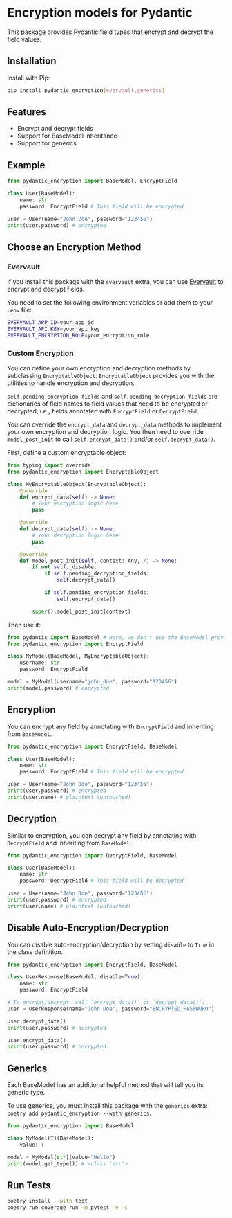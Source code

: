 # Encryption models for Pydantic

This package provides Pydantic field types that encrypt and decrypt the field values.

## Installation

Install with Pip:
```bash
pip install pydantic_encryption[evervault,generics]
```

## Features

- Encrypt and decrypt fields
- Support for BaseModel inheritance
- Support for generics

## Example

```py
from pydantic_encryption import BaseModel, EncryptField

class User(BaseModel):
    name: str
    password: EncryptField # This field will be encrypted

user = User(name="John Doe", password="123456")
print(user.password) # encrypted
```

## Choose an Encryption Method

### Evervault

If you install this package with the `evervault` extra, you can use [Evervault](https://evervault.com/) to encrypt and decrypt fields.

You need to set the following environment variables or add them to your `.env` file:

```bash
EVERVAULT_APP_ID=your_app_id
EVERVAULT_API_KEY=your_api_key
EVERVAULT_ENCRYPTION_ROLE=your_encryption_role
```

### Custom Encryption

You can define your own encryption and decryption methods by subclassing `EncryptableObject`. `EncryptableObject` provides you with the utilities to handle encryption and decryption.

`self.pending_encryption_fields` and `self.pending_decryption_fields` are dictionaries of field names to field values that need to be encrypted or decrypted, i.e., fields annotated with `EncryptField` or `DecryptField`.

You can override the `encrypt_data` and `decrypt_data` methods to implement your own encryption and decryption logic. You then need to override `model_post_init` to call `self.encrypt_data()` and/or `self.decrypt_data()`.


First, define a custom encryptable object:

```py
from typing import override
from pydantic_encryption import EncryptableObject

class MyEncryptableObject(EncryptableObject):
    @override
    def encrypt_data(self) -> None:
        # Your encryption logic here
        pass

    @override
    def decrypt_data(self) -> None:
        # Your decryption logic here
        pass

    @override
    def model_post_init(self, context: Any, /) -> None:
        if not self._disable:
            if self.pending_decryption_fields:
                self.decrypt_data()

            if self.pending_encryption_fields:
                self.encrypt_data()

        super().model_post_init(context)
```

Then use it:

```py
from pydantic import BaseModel # Here, we don't use the BaseModel provided by the library, but the native one from Pydantic
from pydantic_encryption import EncryptField

class MyModel(BaseModel, MyEncryptableObject):
    username: str
    password: EncryptField

model = MyModel(username="john_doe", password="123456")
print(model.password) # encrypted
```

## Encryption

You can encrypt any field by annotating with `EncryptField` and inheriting from `BaseModel`.

```py
from pydantic_encryption import EncryptField, BaseModel

class User(BaseModel):
    name: str
    password: EncryptField # This field will be encrypted

user = User(name="John Doe", password="123456")
print(user.password) # encrypted
print(user.name) # plaintext (untouched)
```

## Decryption

Similar to encryption, you can decrypt any field by annotating with `DecryptField` and inheriting from `BaseModel`.

```py
from pydantic_encryption import DecryptField, BaseModel

class User(BaseModel):
    name: str
    password: DecryptField # This field will be decrypted

user = User(name="John Doe", password="123456")
print(user.password) # encrypted
print(user.name) # plaintext (untouched)

```


## Disable Auto-Encryption/Decryption

You can disable auto-encryption/decryption by setting `disable` to `True` in the class definition.

```py
from pydantic_encryption import EncryptField, BaseModel

class UserResponse(BaseModel, disable=True):
    name: str
    password: EncryptField

# To encrypt/decrypt, call `encrypt_data()` or `decrypt_data()`:
user = UserResponse(name="John Doe", password="ENCRYPTED_PASSWORD")

user.decrypt_data()
print(user.password) # decrypted

user.encrypt_data()
print(user.password) # encrypted
```

## Generics

Each BaseModel has an additional helpful method that will tell you its generic type.

To use generics, you must install this package with the `generics` extra: `poetry add pydantic_encryption --with generics`.

```py
from pydantic_encryption import BaseModel

class MyModel[T](BaseModel):
    value: T

model = MyModel[str](value="Hello")
print(model.get_type()) # <class 'str'>
```

## Run Tests

```bash
poetry install --with test
poetry run coverage run -m pytest -v -s
```
